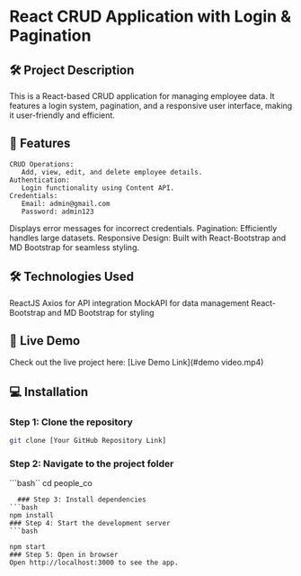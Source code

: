 # React CRUD Application with Login & Pagination

## 🛠 Project Description
This is a React-based CRUD application for managing employee data. It features a login system, pagination, and a responsive user interface, making it user-friendly and efficient.

## 🌟 Features

    CRUD Operations:
       Add, view, edit, and delete employee details.
    Authentication:
       Login functionality using Content API.
    Credentials:
       Email: admin@gmail.com
       Password: admin123
   Displays error messages for incorrect credentials.
   Pagination:
   Efficiently handles large datasets.
   Responsive Design:
      Built with React-Bootstrap and MD Bootstrap for seamless styling.

## 🛠️ Technologies Used
ReactJS
Axios for API integration
MockAPI for data management
React-Bootstrap and MD Bootstrap for styling


## 🚀 Live Demo
Check out the live project here: [Live Demo Link](#demo video.mp4)


## 💻 Installation
   ### Step 1: Clone the repository
  ```bash
  git clone [Your GitHub Repository Link]
  ````
  ### Step 2: Navigate to the project folder
```bash``
    cd people_co  
```
  ### Step 3: Install dependencies
```bash
npm install  
### Step 4: Start the development server
```bash

npm start  
### Step 5: Open in browser
Open http://localhost:3000 to see the app.



